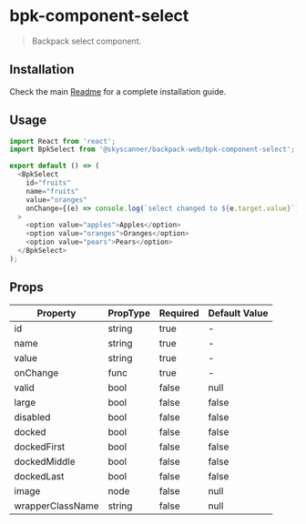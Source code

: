 # bpk-component-select

> Backpack select component.

## Installation

Check the main [Readme](https://github.com/skyscanner/backpack#usage) for a complete installation guide.

## Usage

```js
import React from 'react';
import BpkSelect from '@skyscanner/backpack-web/bpk-component-select';

export default () => (
  <BpkSelect
    id="fruits"
    name="fruits"
    value="oranges"
    onChange={(e) => console.log(`select changed to ${e.target.value}`)}
  >
    <option value="apples">Apples</option>
    <option value="oranges">Oranges</option>
    <option value="pears">Pears</option>
  </BpkSelect>
);
```

## Props

| Property                  | PropType   | Required | Default Value |
| ------------              | --------   | -------- | ------------- |
| id                        | string     | true     | -             |
| name                      | string     | true     | -             |
| value                     | string     | true     | -             |
| onChange                  | func       | true     | -             |
| valid                     | bool       | false    | null          |
| large                     | bool       | false    | false         |
| disabled                  | bool       | false    | false         |
| docked                    | bool       | false    | false         |
| dockedFirst               | bool       | false    | false         |
| dockedMiddle              | bool       | false    | false         |
| dockedLast                | bool       | false    | false         |
| image                     | node       | false    | null          |
| wrapperClassName          | string     | false    | null          |
